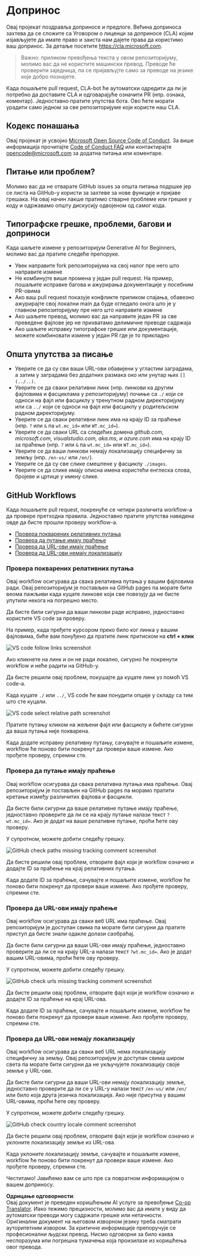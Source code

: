 <!--
CO_OP_TRANSLATOR_METADATA:
{
  "original_hash": "57c41f2af71001a2cff9d8eb797cb843",
  "translation_date": "2025-07-09T06:13:07+00:00",
  "source_file": "CONTRIBUTING.md",
  "language_code": "sr"
}
-->
# Допринос

Овај пројекат поздравља доприносе и предлоге. Већина доприноса захтева да се сложите са Уговором о лиценци за доприносе (CLA) којим изјављујете да имате право и заиста нам дајете права да користимо ваш допринос. За детаље посетите <https://cla.microsoft.com>.

> Важно: приликом превођења текста у овом репозиторијуму, молимо вас да не користите машински превод. Преводе ће проверити заједница, па се пријављујте само за преводе на језике које добро познајете.

Када пошаљете pull request, CLA-bot ће аутоматски одредити да ли је потребно да доставите CLA и одговарајуће означити PR (нпр. ознака, коментар). Једноставно пратите упутства бота. Ово ћете морати урадити само једном за све репозиторијуме који користе наш CLA.

## Кодекс понашања

Овај пројекат је усвојио [Microsoft Open Source Code of Conduct](https://opensource.microsoft.com/codeofconduct/?WT.mc_id=academic-105485-koreyst).
За више информација прочитајте [Code of Conduct FAQ](https://opensource.microsoft.com/codeofconduct/faq/?WT.mc_id=academic-105485-koreyst) или контактирајте [opencode@microsoft.com](mailto:opencode@microsoft.com) за додатна питања или коментаре.

## Питање или проблем?

Молимо вас да не отварате GitHub issues за општа питања подршке јер се листа на GitHub-у користи за захтеве за нове функције и пријаве грешака. На овај начин лакше пратимо стварне проблеме или грешке у коду и одржавамо општу дискусију одвојеном од самог кода.

## Типографске грешке, проблеми, багови и доприноси

Када шаљете измене у репозиторијум Generative AI for Beginners, молимо вас да пратите следеће препоруке.

* Увек направите fork репозиторијума на свој налог пре него што направите измене
* Не комбинујте више промена у један pull request. На пример, пошаљите исправке багова и ажурирања документације у посебним PR-овима
* Ако ваш pull request показује конфликте приликом спајања, обавезно ажурирајте свој локални main да буде огледало онога што је у главном репозиторијуму пре него што направите измене
* Ако шаљете превод, молимо вас да направите један PR за све преведене фајлове јер не прихватамо делимичне преводе садржаја
* Ако шаљете исправку типографске грешке или документације, можете комбиновати измене у један PR где је то прикладно

## Општа упутства за писање

- Уверите се да су сви ваши URL-ови обавијени у угластим заградама, а затим у заградама без додатних размакa око или унутар њих `[](../..)`.
- Уверите се да сваки релативни линк (нпр. линкови ка другим фајловима и фасциклама у репозиторијуму) почиње са `./` који се односи на фајл или фасциклу у тренутном радном директоријуму или са `../` који се односи на фајл или фасциклу у родитељском радном директоријуму.
- Уверите се да сваки релативни линк има на крају ID за праћење (нпр. `?` или `&` па `wt.mc_id=` или `WT.mc_id=`).
- Уверите се да сваки URL са следећих домена _github.com, microsoft.com, visualstudio.com, aka.ms, и azure.com_ има на крају ID за праћење (нпр. `?` или `&` па `wt.mc_id=` или `WT.mc_id=`).
- Уверите се да ваши линкови немају локализацију специфичну за земљу (нпр. `/en-us/` или `/en/`).
- Уверите се да су све слике смештене у фасциклу `./images`.
- Уверите се да слике имају описна имена користећи енглеска слова, бројеве и цртице у имену слике.

## GitHub Workflows

Када пошаљете pull request, покренуће се четири различита workflow-а да провере претходна правила.
Једноставно пратите упутства наведена овде да бисте прошли проверу workflow-а.

- [Провера покварених релативних путања](../..)
- [Провера да путање имају праћење](../..)
- [Провера да URL-ови имају праћење](../..)
- [Провера да URL-ови немају локализацију](../..)

### Провера покварених релативних путања

Овај workflow осигурава да свака релативна путања у вашим фајловима ради.
Овај репозиторијум је постављен на GitHub pages па морате бити веома пажљиви када куцате линкове који све повезују да не бисте упутили некога на погрешно место.

Да бисте били сигурни да ваши линкови раде исправно, једноставно користите VS code за проверу.

На пример, када пређете курсором преко било ког линка у вашим фајловима, биће вам понуђено да пратите линк притиском на **ctrl + клик**

![VS code follow links screenshot](../../translated_images/vscode-follow-link.85520ab6a1237adcf01cc9cd8c228ce7b32ae685a034250bd5109e2682b9dfca.sr.png)

Ако кликнете на линк и он не ради локално, сигурно ће покренути workflow и неће радити на GitHub-у.

Да бисте решили овај проблем, покушајте да куцате линк уз помоћ VS code-а.

Када куцате `./` или `../`, VS code ће вам понудити опције у складу са тим што сте куцали.

![VS code select relative path screenshot](../../translated_images/vscode-select-relative-path.3804eb73c3a9e5f2d345e3d3288f8173a9e584254d0e505d8bcbc6461dbf1f6c.sr.png)

Пратите путању кликом на жељени фајл или фасциклу и бићете сигурни да ваша путања није покварена.

Када додате исправну релативну путању, сачувајте и пошаљите измене, workflow ће поново бити покренут да провери ваше измене.
Ако прођете проверу, спремни сте.

### Провера да путање имају праћење

Овај workflow осигурава да свака релативна путања има праћење.
Овај репозиторијум је постављен на GitHub pages па морамо пратити кретање између различитих фајлова и фасцикли.

Да бисте били сигурни да ваше релативне путање имају праћење, једноставно проверите да ли се на крају путање налази текст `?wt.mc_id=`.
Ако је додат на ваше релативне путање, проћи ћете ову проверу.

У супротном, можете добити следећу грешку.

![GitHub check paths missing tracking comment screenshot](../../translated_images/github-check-paths-missing-tracking-comment.880d4afe03e898ffadeebe0f61f7fdea7525c25238bead9fecabc81a0a83b1c0.sr.png)

Да бисте решили овај проблем, отворите фајл који је workflow означио и додајте ID за праћење на крај релативних путања.

Када додате ID за праћење, сачувајте и пошаљите измене, workflow ће поново бити покренут да провери ваше измене.
Ако прођете проверу, спремни сте.

### Провера да URL-ови имају праћење

Овај workflow осигурава да сваки веб URL има праћење.
Овај репозиторијум је доступан свима па морате бити сигурни да пратите приступ да бисте знали одакле долази саобраћај.

Да бисте били сигурни да ваши URL-ови имају праћење, једноставно проверите да ли се на крају URL-а налази текст `?wt.mc_id=`.
Ако је додат вашим URL-овима, проћи ћете ову проверу.

У супротном, можете добити следећу грешку.

![GitHub check urls missing tracking comment screenshot](../../translated_images/github-check-urls-missing-tracking-comment.1bd00d20b24a1e2e3179e59e1bd7d44f16637a1bb1ab265562565251166841ef.sr.png)

Да бисте решили овај проблем, отворите фајл који је workflow означио и додајте ID за праћење на крај URL-ова.

Када додате ID за праћење, сачувајте и пошаљите измене, workflow ће поново бити покренут да провери ваше измене.
Ако прођете проверу, спремни сте.

### Провера да URL-ови немају локализацију

Овај workflow осигурава да сваки веб URL нема локализацију специфичну за земљу.
Овај репозиторијум је доступан свима широм света па морате бити сигурни да не укључујете локализацију своје земље у URL-ове.

Да бисте били сигурни да ваши URL-ови немају локализацију земље, једноставно проверите да ли се у URL-у налази текст `/en-us/` или `/en/` или било која друга језичка локализација.
Ако није присутна у вашим URL-овима, проћи ћете ову проверу.

У супротном, можете добити следећу грешку.

![GitHub check country locale comment screenshot](../../translated_images/github-check-country-locale-comment.2f4fe93228161dee6ec8210f3d6ccc66af6864f6b178b8d96f30818498fba72a.sr.png)

Да бисте решили овај проблем, отворите фајл који је workflow означио и уклоните локализацију земље из URL-ова.

Када уклоните локализацију земље, сачувајте и пошаљите измене, workflow ће поново бити покренут да провери ваше измене.
Ако прођете проверу, спремни сте.

Честитамо! Јавићемо вам се што пре са повратном информацијом о вашем доприносу.

**Одрицање одговорности**:  
Овај документ је преведен коришћењем AI услуге за превођење [Co-op Translator](https://github.com/Azure/co-op-translator). Иако тежимо прецизности, молимо вас да имате у виду да аутоматски преводи могу садржати грешке или нетачности. Оригинални документ на његовом изворном језику треба сматрати ауторитетним извором. За критичне информације препоручује се професионални људски превод. Нисмо одговорни за било каква неспоразума или погрешна тумачења која произилазе из коришћења овог превода.